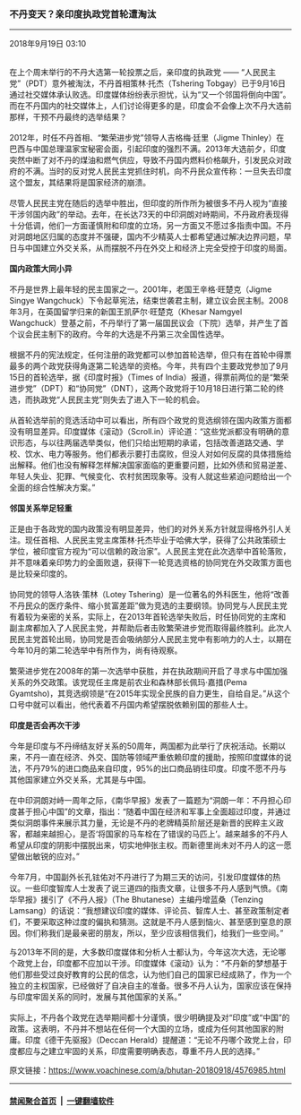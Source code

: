 ### 不丹变天？亲印度执政党首轮遭淘汰
------------------------

<div class="published">
 <span class="date" title="中国时间">
  <time datetime="2018-09-19T03:10:25+08:00">
   2018年9月19日 03:10
  </time>
 </span>
</div>
<br/>
<div class="wsw">
 <p>
  在上个周末举行的不丹大选第一轮投票之后，亲印度的执政党 —— “人民民主党”（PDT）意外被淘汰，不丹首相策林·托杰（Tshering Tobgay）已于9月16日通过社交媒体承认败选。印度媒体纷纷表示担忧，认为“又一个邻国将倒向中国”。而在不丹国内的社交媒体上，人们讨论得更多的是，印度会不会像上次不丹大选前那样，干预不丹最终的选举结果？
  <br/>
  <br/>
  2012年，时任不丹首相、“繁荣进步党”领导人吉格梅·廷里（Jigme Thinley）在巴西与中国总理温家宝秘密会面，引起印度的强烈不满。2013年大选前夕，印度突然中断了对不丹的煤油和燃气供应，导致不丹国内燃料价格飙升，引发民众对政府的不满。当时的反对党人民民主党抓住时机，向不丹民众宣传称：一旦失去印度这个盟友，其结果将是国家经济的崩溃。
  <br/>
  <br/>
  尽管人民民主党在随后的选举中胜出，但印度的所作所为被很多不丹人视为“直接干涉邻国内政”的举动。去年，在长达73天的中印洞朗对峙期间，不丹政府表现得十分低调，他们一方面谨慎附和印度的立场，另一方面又不愿过多指责中国。不丹对洞朗地区归属的态度并不强硬，国内不少精英人士都希望通过解决边界问题，早日与中国建立外交关系，从而摆脱不丹在外交上和经济上完全受控于印度的局面。
  <br/>
  <br/>
  <strong>
   国内政策大同小异
  </strong>
  <br/>
  <br/>
  不丹是世界上最年轻的民主国家之一。2001年，老国王辛格·旺楚克（Jigme Singye Wangchuck）下令起草宪法，结束世袭君主制，建立议会民主制。2008年3月，在英国留学归来的新国王凯萨尔·旺楚克（Khesar Namgyel Wangchuck）登基之前，不丹举行了第一届国民议会（下院）选举，并产生了首个议会民主制下的政府。今年的大选是不丹第三次全国性选举。
  <br/>
  <br/>
  根据不丹的宪法规定，任何注册的政党都可以参加首轮选举，但只有在首轮中得票最多的两个政党获得角逐第二轮选举的资格。今年，共有四个主要政党参加了9月15日的首轮选举，据《印度时报》（Times of India）报道，得票前两位的是“繁荣进步党”（DPT）和“协同党”（DNT），这两个政党将于10月18日进行第二轮的终选，而执政党“人民民主党”则失去了进入下一轮的机会。
  <br/>
  <br/>
  从首轮选举前的竞选活动中可以看出，所有四个政党的竞选纲领在国内政策方面都没有明显差异。印度媒体《滚动》（Scroll.in）评论道：“这些党派都没有明确的意识形态，与以往两届选举类似，他们只给出短期的承诺，包括改善道路交通、学校、饮水、电力等服务。他们都表示要打击腐败，但没人对如何反腐的具体措施给出解释。他们也没有解释怎样解决国家面临的更重要问题，比如外债和贸易逆差、年轻人失业、犯罪、气候变化、农村贫困现象等。没有人就这些紧迫问题给出一个全面的综合性解决方案。”
  <br/>
  <br/>
  <strong>
   邻国关系举足轻重
  </strong>
  <br/>
  <br/>
  正是由于各政党的国内政策没有明显差异，他们的对外关系方针就显得格外引人关注。现任首相、人民民主党主席策林·托杰毕业于哈佛大学，获得了公共政策硕士学位，被印度官方视为“可以信赖的政治家”。人民民主党在此次选举中首轮落败，并不意味着亲印势力的全面败退，获得下一轮竞选资格的协同党在外交政策方面也是比较亲印度的。
  <br/>
  <br/>
  协同党的领导人洛铁·策林（Lotey Tshering）是一位著名的外科医生，他将“改善不丹民众的医疗条件、缩小贫富差距”做为竞选的主要纲领。协同党与人民民主党有着较为亲密的关系，实际上，在2013年首轮选举失败后，时任协同党的主席和副主席都加入了人民民主党，并帮助后者击败繁荣进步党而取得最终胜利。此次人民民主党首轮出局，协同党是否会吸纳部分人民民主党中有影响力的人士，以期在今年10月的第二轮选举中有所作为，尚有待观察。
  <br/>
  <br/>
  繁荣进步党在2008年的第一次选举中获胜，并在执政期间开启了寻求与中国加强关系的外交政策。该党现任主席是前农业和森林部长佩玛·嘉措(Pema Gyamtsho)，其竞选纲领是“在2015年实现全民族的自力更生，自给自足。”从这个口号中就可以看出，他代表着不丹国内希望摆脱依赖别国的那些人士。
  <br/>
  <br/>
  <strong>
   印度是否会再次干涉
  </strong>
  <br/>
  <br/>
  今年是印度与不丹缔结友好关系的50周年，两国都为此举行了庆祝活动。长期以来，不丹一直在经济、外交、国防等领域严重依赖印度的援助，按照印度媒体的说法，不丹79%的进口商品来自印度，95%的出口商品销往印度。印度不愿不丹与其他国家建立外交关系，尤其是与中国。
  <br/>
  <br/>
  在中印洞朗对峙一周年之际，《南华早报》发表了一篇题为“洞朗一年：不丹担心印度甚于担心中国”的文章，指出：“随着中国在经济和军事上全面超过印度，并通过类似洞朗事件来展示其力量，无论是不丹的老牌精英阶层还是新晋的民粹主义政客，都越来越担心，是否‘将国家的马车栓在了错误的马匹上’。越来越多的不丹人希望从印度的阴影中摆脱出来，切实地伸张主权。而新德里尚未对不丹人的这一愿望做出敏锐的应对。”
  <br/>
  <br/>
  今年7月，中国副外长孔铉佑对不丹进行了为期三天的访问，引发印度媒体的热议。一些印度智库人士发表了说三道四的指责文章，让很多不丹人感到气愤。《南华早报》援引了《不丹人报》（The Bhutanese）主编丹增蓝桑（Tenzing Lamsang）的话说：“我想建议印度的媒体、评论员、智库人士、甚至政策制定者们，不要采取这种过度的偏执和猜测。这就是不丹人感到恼火、甚至感到窒息的原因。你们称我们是最亲密的朋友，所以，至少应该相信我们，给我们一些空间。”
 </p>
 <p>
  与2013年不同的是，大多数印度媒体和分析人士都认为，今年这次大选，无论哪个政党上台，印度都不应加以干涉。印度媒体《滚动》认为：“不丹新的梦想基于他们那些受过良好教育的公民的信念，认为他们自己的国家已经成熟了，作为一个独立的主权国家，已经做好了自决自主的准备。很多不丹人认为，国家应该在保持与印度牢固关系的同时，发展与其他国家的关系。”
  <br/>
  <br/>
  实际上，不丹各个政党在选举期间都十分谨慎，很少明确提及对“印度”或“中国”的政策。这表明，不丹并不想站在任何一个大国的立场，或成为任何其他国家的附庸。印度《德干先驱报》（Deccan Herald）提醒道：“无论不丹哪个政党上台，印度都应与之建立牢固的关系，印度需要明确表态，尊重不丹人民的选择。”
 </p>
 <p>
 </p>
</div>

原文链接：https://www.voachinese.com/a/bhutan-20180918/4576985.html


------------------------
#### [禁闻聚合首页](https://github.com/gfw-breaker/banned-news/blob/master/README.md) &nbsp;|&nbsp;  [一键翻墙软件](https://github.com/gfw-breaker/nogfw/blob/master/README.md)